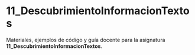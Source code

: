 # 11_DescubrimientoInformacionTextos

Materiales, ejemplos de código y guía docente para la asignatura **11_DescubrimientoInformacionTextos**.
